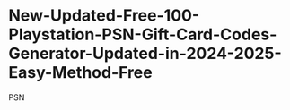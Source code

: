 # New-Updated-Free-100-Playstation-PSN-Gift-Card-Codes-Generator-Updated-in-2024-2025-Easy-Method-Free
PSN
